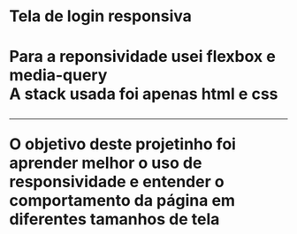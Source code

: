 <h1>Tela de login responsiva<h1/>
Para a reponsividade usei flexbox e media-query
</br>A stack usada foi apenas html e css 
<hr>
<p> O objetivo deste projetinho foi aprender melhor o uso de responsividade e entender o comportamento da página em diferentes tamanhos de tela</p>



